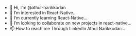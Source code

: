 - 👋 Hi, I’m @athul-narikkodan
- 👀 I’m interested in React-Native...
- 🌱 I’m currently learning React-Native...
- 💞️ I’m looking to collaborate on new projects in react-native...
- 📫 How to reach me Through LinkedIn Athul Narikkodan...

<!---
athul-narikkodan/athul-narikkodan is a ✨ special ✨ repository because its `README.md` (this file) appears on your GitHub profile.
You can click the Preview link to take a look at your changes.
--->
